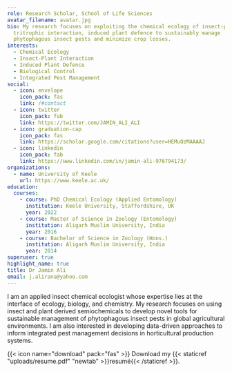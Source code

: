 ```yaml
---
role: Research Scholar, School of Life Sciences
avatar_filename: avatar.jpg
bio: My research focuses on exploiting the chemical ecology of insect-plant
  tritrophic interaction, induced plant defence to sustainably manage
  phytophagous insect pests and minimize crop losses.
interests:
  - Chemical Ecology
  - Insect-Plant Interaction
  - Induced Plant Defence
  - Biological Control
  - Integrated Pest Management
social:
  - icon: envelope
    icon_pack: fas
    link: /#contact
  - icon: twitter
    icon_pack: fab
    link: https://twitter.com/JAMIN_ALI_ALI
  - icon: graduation-cap
    icon_pack: fas
    link: https://scholar.google.com/citations?user=HEMuOzMAAAAJ
  - icon: linkedin
    icon_pack: fab
    link: https://www.linkedin.com/in/jamin-ali-976794173/
organizations:
  - name: University of Keele
    url: https://www.keele.ac.uk/
education:
  courses:
    - course: PhD Chemical Ecology (Applied Entomology)
      institution: Keele University, Staffordshire, UK
      year: 2022
    - course: Master of Science in Zoology (Entomology)
      institution: Aligarh Muslim University, India
      year: 2016
    - course: Bachelor of Science in Zoology (Hons.)
      institution: Aligarh Muslim University, India
      year: 2014
superuser: true
highlight_name: true
title: Dr Jamin Ali
email: j.alirana@yahoo.com
---
```

I am an applied insect chemical ecologist whose expertise lies at the interface of ecology, biology, and chemistry. My research focuses on using insect and plant derived semiochemicals to develop novel tools for sustainable management of phytophagous insect pests in global agricultural environments. I am also interested in developing data-driven approaches to inform integrated pest management decisions in horticultural production systems.

{{< icon name="download" pack="fas" >}} Download my {{< staticref "uploads/resume.pdf" "newtab" >}}resumé{{< /staticref >}}.
